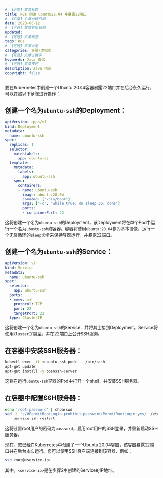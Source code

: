 ```yaml
---
# 【必需】文章标题
title: k8s 创建 ubuntu22.04 并暴露22端口
# 【必需】文章创建日期
date: 2023-06-12
# 【可选】文章更新日期
updated:
# 【可选】文章标签
tags: k8s
# 【可选】文章分类
categories: 容器/虚拟化
# 【可选】文章关键字
keywords: Java 面试
# 【可选】文章描述
description: Java 精选
copyright: false
---
```


要在Kubernetes中创建一个Ubuntu 20.04容器暴露22端口并在后台永久运行，可以按照以下步骤进行操作：

## 创建一个名为`ubuntu-ssh`的Deployment：

```yaml
apiVersion: apps/v1
kind: Deployment
metadata:
  name: ubuntu-ssh
spec:
  replicas: 1
  selector:
    matchLabels:
      app: ubuntu-ssh
  template:
    metadata:
      labels:
        app: ubuntu-ssh
    spec:
      containers:
      - name: ubuntu-ssh
        image: ubuntu:20.04
        command: ["/bin/bash"]
        args: ["-c", "while true; do sleep 30; done"]
        ports:
        - containerPort: 22
```

这将创建一个名为`ubuntu-ssh`的Deployment，该Deployment将在单个Pod中运行一个名为`ubuntu-ssh`的容器。容器将使用`ubuntu:20.04`作为基本镜像，运行一个无限循环的`sleep`命令来保持容器运行，并暴露22端口。

## 创建一个名为`ubuntu-ssh`的Service：

```yaml
apiVersion: v1
kind: Service
metadata:
  name: ubuntu-ssh
spec:
  selector:
    app: ubuntu-ssh
  ports:
  - name: ssh
    protocol: TCP
    port: 22
    targetPort: 22
  type: ClusterIP
```



这将创建一个名为`ubuntu-ssh`的Service，并将其连接到Deployment。Service将使用`ClusterIP`类型，并在22端口上公开SSH服务。

## 在容器中安装SSH服务器：

```bash
kubectl exec -it <ubuntu-ssh-pod> -- /bin/bash
apt-get update
apt-get install -y openssh-server
```

这将在运行`ubuntu-ssh`容器的Pod中打开一个shell，并安装SSH服务器。

## 在容器中配置SSH服务器：

```bash
echo 'root:password' | chpasswd
sed -i 's/#PermitRootLogin prohibit-password/PermitRootLogin yes/' /etc/ssh/sshd_config
    service ssh restart
```

这将设置root用户的密码为`password`，启用root用户的SSH登录，并重新启动SSH服务器。

现在，您已经在Kubernetes中创建了一个Ubuntu 20.04容器，该容器暴露22端口并在后台永久运行。您可以使用SSH客户端连接到该容器，例如：

```bash
ssh root@<service-ip>
```

其中，`<service-ip>`是在步骤2中创建的Service的IP地址。